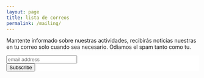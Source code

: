 ```yaml
---
layout: page
title: lista de correos
permalink: /mailing/
---
```


Mantente informado sobre nuestras actividades, recibirás noticias nuestras en tu correo solo cuando sea necesario. Odiamos el spam tanto como tu.

<!-- Begin MailChimp Signup Form -->
<link href="//cdn-images.mailchimp.com/embedcode/slim-081711.css" rel="stylesheet" type="text/css">
<style type="text/css">
  #mc_embed_signup{background:#fff; clear:left; font:14px Helvetica,Arial,sans-serif; }
  /* Add your own MailChimp form style overrides in your site stylesheet or in this style block.
     We recommend moving this block and the preceding CSS link to the HEAD of your HTML file. */
</style>
<div id="mc_embed_signup">
<form action="//resist.us10.list-manage.com/subscribe/post?u=30a9e18a8a0ecf1543040e991&amp;id=c6672ed3a2" method="post" id="mc-embedded-subscribe-form" name="mc-embedded-subscribe-form" class="validate" target="_blank" novalidate style="padding: 0;">
    <div id="mc_embed_signup_scroll">
  
  <input type="email" value="" name="EMAIL" class="email" id="mce-EMAIL" placeholder="email address" required>
    <!-- real people should not fill this in and expect good things - do not remove this or risk form bot signups-->
    <div style="position: absolute; left: -5000px;"><input type="text" name="b_30a9e18a8a0ecf1543040e991_c6672ed3a2" tabindex="-1" value=""></div>
    <div class="clear"><input type="submit" value="Subscribe" name="subscribe" id="mc-embedded-subscribe" class="button"></div>
    </div>
</form>
</div>

<!--End mc_embed_signup-->